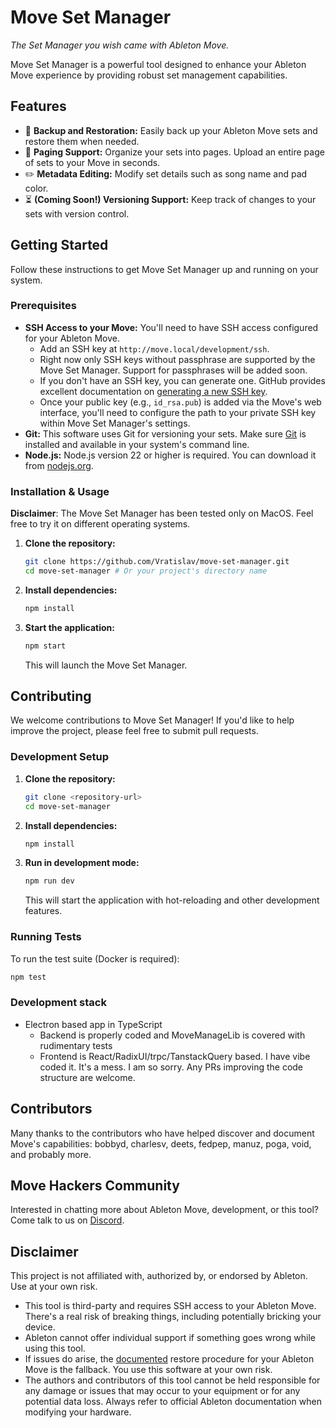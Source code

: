 # Move Set Manager

*The Set Manager you wish came with Ableton Move.*

Move Set Manager is a powerful tool designed to enhance your Ableton Move experience by providing robust set management capabilities.

## Features

*   💾 **Backup and Restoration:** Easily back up your Ableton Move sets and restore them when needed.
*   📄 **Paging Support:** Organize your sets into pages. Upload an entire page of sets to your Move in seconds.
*   ✏️ **Metadata Editing:** Modify set details such as song name and pad color.
*   ⏳ **(Coming Soon!) Versioning Support:** Keep track of changes to your sets with version control.

## Getting Started

Follow these instructions to get Move Set Manager up and running on your system.

### Prerequisites

*   **SSH Access to your Move:** You'll need to have SSH access configured for your Ableton Move.
    *   Add an SSH key at `http://move.local/development/ssh`.
    *   Right now only SSH keys without passphrase are supported by the Move Set Manager. Support for passphrases will be added soon.
    *   If you don't have an SSH key, you can generate one. GitHub provides excellent documentation on [generating a new SSH key](https://docs.github.com/en/authentication/connecting-to-github-with-ssh/generating-a-new-ssh-key-and-adding-it-to-the-ssh-agent).
    *   Once your public key (e.g., `id_rsa.pub`) is added via the Move's web interface, you'll need to configure the path to your private SSH key within Move Set Manager's settings.
*   **Git:** This software uses Git for versioning your sets. Make sure [Git](https://git-scm.com) is installed and available in your system's command line.
*   **Node.js:** Node.js version 22 or higher is required. You can download it from [nodejs.org](https://nodejs.org/).

### Installation & Usage

**Disclaimer**: The Move Set Manager has been tested only on MacOS. Feel free to try it on different operating systems.

1.  **Clone the repository:**
    ```bash
    git clone https://github.com/Vratislav/move-set-manager.git
    cd move-set-manager # Or your project's directory name
    ```
2.  **Install dependencies:**
    ```bash
    npm install
    ```
3.  **Start the application:**
    ```bash
    npm start
    ```
    This will launch the Move Set Manager.

## Contributing

We welcome contributions to Move Set Manager! If you'd like to help improve the project, please feel free to submit pull requests.

### Development Setup

1.  **Clone the repository:**
    ```bash
    git clone <repository-url>
    cd move-set-manager
    ```
2.  **Install dependencies:**
    ```bash
    npm install
    ```
3.  **Run in development mode:**
    ```bash
    npm run dev
    ```
    This will start the application with hot-reloading and other development features.

### Running Tests

To run the test suite (Docker is required):
```bash
npm test
```

### Development stack
* Electron based app in TypeScript
    * Backend is properly coded and MoveManageLib is covered with rudimentary tests
    * Frontend is React/RadixUI/trpc/TanstackQuery based. I have vibe coded it. It's a mess. I am so sorry. Any PRs improving the code structure are welcome.

## Contributors

Many thanks to the contributors who have helped discover and document Move's capabilities: bobbyd, charlesv, deets, fedpep, manuz, poga, void, and probably more.

## Move Hackers Community

Interested in chatting more about Ableton Move, development, or this tool? Come talk to us on [Discord](https://discord.gg/yP7SjqDrZG).

## Disclaimer

This project is not affiliated with, authorized by, or endorsed by Ableton. Use at your own risk.

*   This tool is third-party and requires SSH access to your Ableton Move. There's a real risk of breaking things, including potentially bricking your device.
*   Ableton cannot offer individual support if something goes wrong while using this tool.
*   If issues do arise, the [documented](https://ableton.centercode.com/project/article/item.html?cap=ecd3942a1fe3405eb27a806608401a0b&arttypeid=%7Be70be312-f44a-418b-bb74-ed1030e3a49a%7D&artid=%7BC0A2D9E2-D52F-4DEB-8BEE-356B65C8942E%7D) restore procedure for your Ableton Move is the fallback. You use this software at your own risk.
*   The authors and contributors of this tool cannot be held responsible for any damage or issues that may occur to your equipment or for any potential data loss. Always refer to official Ableton documentation when modifying your hardware.
